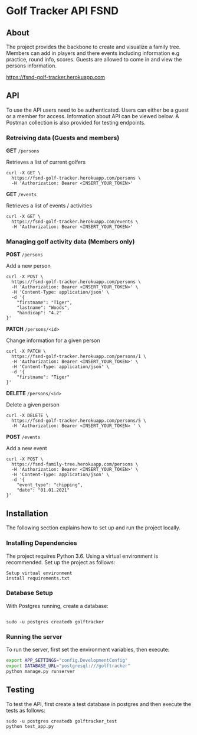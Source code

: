 # Golf Tracker API FSND

## About

The project provides the backbone to create and visualize a family tree. Members can add in players and there events including information e.g practice, round info, scores. Guests are allowed to come in and view the persons information. 

https://fsnd-golf-tracker.herokuapp.com

## API

To use the API users need to be authenticated. Users can either be a guest or a member for access. Information about API can be viewed below. A Postman collection is also provided for testing endpoints.

### Retreiving data (Guests and members)

**GET** `/persons`

Retrieves a list of current golfers

```
curl -X GET \
  https://fsnd-golf-tracker.herokuapp.com/persons \
  -H 'Authorization: Bearer <INSERT_YOUR_TOKEN>'
```

**GET** `/events`

Retrieves a list of events / activities

```
curl -X GET \
  https://fsnd-golf-tracker.herokuapp.com/events \
  -H 'Authorization: Bearer <INSERT_YOUR_TOKEN>'
```

### Managing golf activity data (Members only)

**POST** `/persons`

Add a new person

```
curl -X POST \
  https://fsnd-golf-tracker.herokuapp.com/persons \
  -H 'Authorization: Bearer <INSERT_YOUR_TOKEN>' \
  -H 'Content-Type: application/json' \
  -d '{
    "firstname": "Tiger",
    "lastname": "Woods",
    "handicap": "4.2"
}'
```

**PATCH** `/persons/<id>`

Change information for a given person

```
curl -X PATCH \
  https://fsnd-golf-tracker.herokuapp.com/persons/1 \
  -H 'Authorization: Bearer <INSERT_YOUR_TOKEN>' \
  -H 'Content-Type: application/json' \
  -d '{
    "firstname": "Tiger"
}'
```

**DELETE** `/persons/<id>`

Delete a given person

```
curl -X DELETE \
  https://fsnd-golf-tracker.herokuapp.com/persons/5 \
  -H 'Authorization: Bearer <INSERT_YOUR_TOKEN> ' \

```

**POST** `/events`

Add a new event

```
curl -X POST \
  https://fsnd-family-tree.herokuapp.com/persons \
  -H 'Authorization: Bearer <INSERT_YOUR_TOKEN>' \
  -H 'Content-Type: application/json' \
  -d '{
    "event_type": "chipping",
    "date": "01.01.2021"
}'
```

## Installation

The following section explains how to set up and run the project locally.

### Installing Dependencies

The project requires Python 3.6. Using a virtual environment is recommended. Set up the project as follows:

```
Setup virtual environment
install requirements.txt

```

### Database Setup

With Postgres running, create a database:

```

sudo -u postgres createdb golftracker

```

### Running the server

To run the server, first set the environment variables, then execute:

```bash
export APP_SETTINGS="config.DevelopmentConfig"
export DATABASE_URL="postgresql:///golftracker"
python manage.py runserver
```

## Testing

To test the API, first create a test database in postgres and then execute the tests as follows:

```
sudo -u postgres createdb golftracker_test
python test_app.py
```